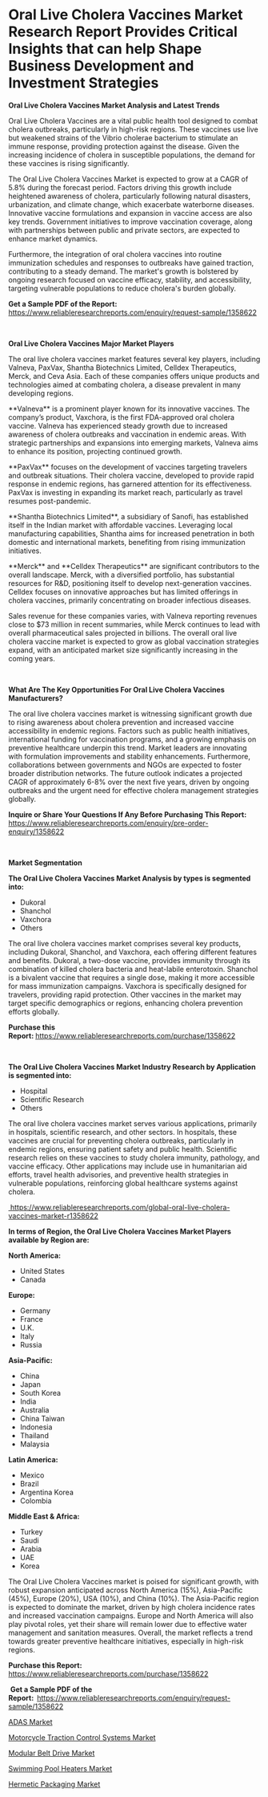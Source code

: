 <p><h1>Oral Live Cholera Vaccines Market Research Report Provides Critical Insights that can help Shape Business Development and Investment Strategies</h1></p><p><strong>Oral Live Cholera Vaccines Market Analysis and Latest Trends</strong></p>
<p><p>Oral Live Cholera Vaccines are a vital public health tool designed to combat cholera outbreaks, particularly in high-risk regions. These vaccines use live but weakened strains of the Vibrio cholerae bacterium to stimulate an immune response, providing protection against the disease. Given the increasing incidence of cholera in susceptible populations, the demand for these vaccines is rising significantly.</p><p>The Oral Live Cholera Vaccines Market is expected to grow at a CAGR of 5.8% during the forecast period. Factors driving this growth include heightened awareness of cholera, particularly following natural disasters, urbanization, and climate change, which exacerbate waterborne diseases. Innovative vaccine formulations and expansion in vaccine access are also key trends. Government initiatives to improve vaccination coverage, along with partnerships between public and private sectors, are expected to enhance market dynamics.</p><p>Furthermore, the integration of oral cholera vaccines into routine immunization schedules and responses to outbreaks have gained traction, contributing to a steady demand. The market's growth is bolstered by ongoing research focused on vaccine efficacy, stability, and accessibility, targeting vulnerable populations to reduce cholera's burden globally.</p></p>
<p><strong>Get a Sample PDF of the Report:&nbsp;</strong> <a href="https://www.reliableresearchreports.com/enquiry/request-sample/1358622?utm_campaign=8&utm_medium=2&utm_source=Github&utm_content=ia&utm_term=17112024&utm_id=oral-live-cholera-vaccines">https://www.reliableresearchreports.com/enquiry/request-sample/1358622</a></p>
<p>&nbsp;</p>
<p><strong>Oral Live Cholera Vaccines Major Market Players</strong></p>
<p><p>The oral live cholera vaccines market features several key players, including Valneva, PaxVax, Shantha Biotechnics Limited, Celldex Therapeutics, Merck, and Ceva Asia. Each of these companies offers unique products and technologies aimed at combating cholera, a disease prevalent in many developing regions.</p><p>**Valneva** is a prominent player known for its innovative vaccines. The company’s product, Vaxchora, is the first FDA-approved oral cholera vaccine. Valneva has experienced steady growth due to increased awareness of cholera outbreaks and vaccination in endemic areas. With strategic partnerships and expansions into emerging markets, Valneva aims to enhance its position, projecting continued growth.</p><p>**PaxVax** focuses on the development of vaccines targeting travelers and outbreak situations. Their cholera vaccine, developed to provide rapid response in endemic regions, has garnered attention for its effectiveness. PaxVax is investing in expanding its market reach, particularly as travel resumes post-pandemic.</p><p>**Shantha Biotechnics Limited**, a subsidiary of Sanofi, has established itself in the Indian market with affordable vaccines. Leveraging local manufacturing capabilities, Shantha aims for increased penetration in both domestic and international markets, benefiting from rising immunization initiatives.</p><p>**Merck** and **Celldex Therapeutics** are significant contributors to the overall landscape. Merck, with a diversified portfolio, has substantial resources for R&D, positioning itself to develop next-generation vaccines. Celldex focuses on innovative approaches but has limited offerings in cholera vaccines, primarily concentrating on broader infectious diseases.</p><p>Sales revenue for these companies varies, with Valneva reporting revenues close to $73 million in recent summaries, while Merck continues to lead with overall pharmaceutical sales projected in billions. The overall oral live cholera vaccine market is expected to grow as global vaccination strategies expand, with an anticipated market size significantly increasing in the coming years.</p></p>
<p>&nbsp;</p>
<p><strong>What Are The Key Opportunities For Oral Live Cholera Vaccines Manufacturers?</strong></p>
<p><p>The oral live cholera vaccines market is witnessing significant growth due to rising awareness about cholera prevention and increased vaccine accessibility in endemic regions. Factors such as public health initiatives, international funding for vaccination programs, and a growing emphasis on preventive healthcare underpin this trend. Market leaders are innovating with formulation improvements and stability enhancements. Furthermore, collaborations between governments and NGOs are expected to foster broader distribution networks. The future outlook indicates a projected CAGR of approximately 6-8% over the next five years, driven by ongoing outbreaks and the urgent need for effective cholera management strategies globally.</p></p>
<p><strong>Inquire or Share Your Questions If Any Before Purchasing This Report:</strong> <a href="https://www.reliableresearchreports.com/enquiry/pre-order-enquiry/1358622?utm_campaign=8&utm_medium=2&utm_source=Github&utm_content=ia&utm_term=17112024&utm_id=oral-live-cholera-vaccines">https://www.reliableresearchreports.com/enquiry/pre-order-enquiry/1358622</a></p>
<p>&nbsp;</p>
<p><strong>Market Segmentation</strong></p>
<p><strong>The Oral Live Cholera Vaccines Market Analysis by types is segmented into:</strong></p>
<p><ul><li>Dukoral</li><li>Shanchol</li><li>Vaxchora</li><li>Others</li></ul></p>
<p><p>The oral live cholera vaccines market comprises several key products, including Dukoral, Shanchol, and Vaxchora, each offering different features and benefits. Dukoral, a two-dose vaccine, provides immunity through its combination of killed cholera bacteria and heat-labile enterotoxin. Shanchol is a bivalent vaccine that requires a single dose, making it more accessible for mass immunization campaigns. Vaxchora is specifically designed for travelers, providing rapid protection. Other vaccines in the market may target specific demographics or regions, enhancing cholera prevention efforts globally.</p></p>
<p><strong>Purchase this Report:&nbsp;</strong><a href="https://www.reliableresearchreports.com/purchase/1358622?utm_campaign=8&utm_medium=2&utm_source=Github&utm_content=ia&utm_term=17112024&utm_id=oral-live-cholera-vaccines">https://www.reliableresearchreports.com/purchase/1358622</a></p>
<p>&nbsp;</p>
<p><strong>The Oral Live Cholera Vaccines Market Industry Research by Application is segmented into:</strong></p>
<p><ul><li>Hospital</li><li>Scientific Research</li><li>Others</li></ul></p>
<p><p>The oral live cholera vaccines market serves various applications, primarily in hospitals, scientific research, and other sectors. In hospitals, these vaccines are crucial for preventing cholera outbreaks, particularly in endemic regions, ensuring patient safety and public health. Scientific research relies on these vaccines to study cholera immunity, pathology, and vaccine efficacy. Other applications may include use in humanitarian aid efforts, travel health advisories, and preventive health strategies in vulnerable populations, reinforcing global healthcare systems against cholera.</p></p>
<p><a href="https://www.reliableresearchreports.com/global-oral-live-cholera-vaccines-market-r1358622?utm_campaign=8&utm_medium=2&utm_source=Github&utm_content=ia&utm_term=17112024&utm_id=oral-live-cholera-vaccines">&nbsp;https://www.reliableresearchreports.com/global-oral-live-cholera-vaccines-market-r1358622</a></p>
<p><strong>In terms of Region, the Oral Live Cholera Vaccines Market Players available by Region are:</strong></p>
<p>
    <p> <strong> North America: </strong>
        <ul>
            <li>United States</li>
            <li>Canada</li>
        </ul>
        </p> 
    <p> <strong> Europe: </strong>
        <ul>
            <li>Germany</li>
            <li>France</li>
            <li>U.K.</li>
            <li>Italy</li>
            <li>Russia</li>
        </ul>
        </p> 
    <p> <strong> Asia-Pacific: </strong>
        <ul>
            <li>China</li>
            <li>Japan</li>
            <li>South Korea</li>
            <li>India</li>
            <li>Australia</li>
            <li>China Taiwan</li>
            <li>Indonesia</li>
            <li>Thailand</li>
            <li>Malaysia</li>
        </ul>
        </p> 
    <p> <strong> Latin America: </strong>
        <ul>
            <li>Mexico</li>
            <li>Brazil</li>
            <li>Argentina Korea</li>
            <li>Colombia</li>
        </ul>
        </p> 
    <p> <strong> Middle East & Africa: </strong>
        <ul>
            <li>Turkey</li>
            <li>Saudi</li>
            <li>Arabia</li>
            <li>UAE</li>
            <li>Korea</li>
        </ul>
    </p>
    </p>
<p><p>The Oral Live Cholera Vaccines market is poised for significant growth, with robust expansion anticipated across North America (15%), Asia-Pacific (45%), Europe (20%), USA (10%), and China (10%). The Asia-Pacific region is expected to dominate the market, driven by high cholera incidence rates and increased vaccination campaigns. Europe and North America will also play pivotal roles, yet their share will remain lower due to effective water management and sanitation measures. Overall, the market reflects a trend towards greater preventive healthcare initiatives, especially in high-risk regions.</p></p>
<p><strong>Purchase this Report: </strong><a href="https://www.reliableresearchreports.com/purchase/1358622?utm_campaign=8&utm_medium=2&utm_source=Github&utm_content=ia&utm_term=17112024&utm_id=oral-live-cholera-vaccines">https://www.reliableresearchreports.com/purchase/1358622</a></p>
<p>&nbsp;<strong>Get a Sample PDF of the Report:&nbsp;&nbsp;</strong><a href="https://www.reliableresearchreports.com/enquiry/request-sample/1358622?utm_campaign=8&utm_medium=2&utm_source=Github&utm_content=ia&utm_term=17112024&utm_id=oral-live-cholera-vaccines">https://www.reliableresearchreports.com/enquiry/request-sample/1358622</a></p>
<p><strong></strong></p>
<p><p><a href="https://issuu.com/reportprime-2/docs/adas-market-size-2030.pptx_589cf57edb9ff2?utm_campaign=8&utm_medium=2&utm_source=Github&utm_content=ia&utm_term=17112024&utm_id=oral-live-cholera-vaccines">ADAS Market</a></p><p><a href="https://github.com/angelajermaine/Market-Research-Report-List-5/blob/main/motorcycle-traction-control-systems-market.md?utm_campaign=8&utm_medium=2&utm_source=Github&utm_content=ia&utm_term=17112024&utm_id=oral-live-cholera-vaccines">Motorcycle Traction Control Systems Market</a></p><p><a href="https://github.com/provorikovar/Market-Research-Report-List-6/blob/main/modular-belt-drive-market.md?utm_campaign=8&utm_medium=2&utm_source=Github&utm_content=ia&utm_term=17112024&utm_id=oral-live-cholera-vaccines">Modular Belt Drive Market</a></p><p><a href="https://www.linkedin.com/pulse/swimming-pool-heaters-market2024-2031-industry-insights-lwfse?utm_campaign=8&utm_medium=2&utm_source=Github&utm_content=ia&utm_term=17112024&utm_id=oral-live-cholera-vaccines">Swimming Pool Heaters Market</a></p><p><a href="https://issuu.com/reportprime-2/docs/hermetic-packaging-market-size-2030_0d8f6a79a56bc2?utm_campaign=8&utm_medium=2&utm_source=Github&utm_content=ia&utm_term=17112024&utm_id=oral-live-cholera-vaccines">Hermetic Packaging Market</a></p></p>